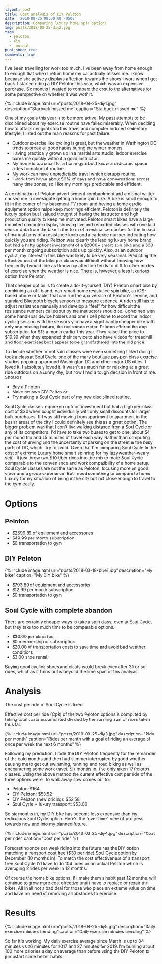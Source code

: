 ```yaml
---
layout: post
title: Cost analysis of DIY Peloton
date: '2018-08-25 00:00:00 -0500'
description: Comparing luxury home spin options
img: posts/2018-08-25-diy2.jpg
tags:
  - peloton
  - diy
  - journal
published: true
comments: true
---
```



I've been travelling for work too much. I've been away from home enough to enough that when I return home my cat actually misses me.  I know because she actively displays affection towards the shoes I wore when I get back.  I started riding a DIY Peloton this year, which was an expensive purchase.  Six months I wanted to compare the cost to the alternatives for some perspective on whether it was woth it.

{% include image.html url="posts/2018-08-25-diy1.jpg" description="Starbuck missed me" caption="Starbuck missed me" %} 

One of my goals this year is to be more active. My past attempts to be disciplined about my exercise routine have failed miserably.  When deciding how to attack my goal stop this travel and computer induced sedentary lifestyle, I listed out the main reasons for past failure: 

* Outdoor exercise like cycling is great, but the weather in Washington DC tends to break all good habits during the winter months.
* Having practically grown up in a martial arts studio, indoor exercise bores me quickly without a good instructor.
* My home is too small for a home gym but I know a dedicated space aides formation of routine.
* My work can have unpredictable travel which disrupts routine.
* I work from home about 50% of days and have conversations across many time zones, so I like my mornings predictable and efficient.

A combination of Peloton advertisement bombardment and a dismal winter caused me to investigate getting a home spin bike. A bike is small enough to fit in the corner of my basement TV room, and having a home cardio equipment option helps keep mornings efficient. Peloton is definitely the luxury option but I valued thought of having the instructor and high production quality to keep me motivated. Peloton smart bikes have a large mounted computer display showing live and recorded classes with overlaid sensor data from the bike in the form of a resistance number for the impact of manual turns of a resistance knob and a cadence number indicating how quickly you are riding.  Peloton was clearly the leading luxury home brand but had a hefty upfront investment of a $2000+ smart spin bike and a $39 per month ongoing subscription adds up quickly.  Also, as an outdoor cyclist, my interest in this bike was likely to be very seasonal. Predicting the effective cost of the bike per class was difficult without knowing how frequently I would ride as I know my attention tends to drift to other modes of exercise when the weather is nice. There is, however, a less luxurious option from Peloton.  

That cheaper option is to create a do-it-yourself (DIY) Peleton smart bike by combining an off-brand, non-smart home resistance spin bike, an iOS-based phone or tablet that can run the app version of Peloton's service, and standard Bluetooth bicycle sensors to measure cadence.  A rider still has to adjust resistance manually and develop a "feel" for how difficult the resistance numbers called out by the instructors should be.  Combined with some handlebar device holders and one's cell phone to record the indoor cycling session with the sensors you have a significantly cheaper bike with only one missing feature, the resistance meter.  Peloton offered the app subscription for $13 a month earlier this year.  They raised the price to $19.99 when they expanded their service to also have videos for treadmill and floor exercises but I appear to be grandfathered into the old price.

To decide whether or not spin classes were even something I liked doing I took a class at Soul Cycle, one of the many boutique pay-per-class exercise studios popping up around Washington DC and other major US cities.  I loved it.  I absolutely loved it.  It wasn't as much fun or relaxing as a great ride outdoors on a sunny day, but now I had a tough decision in front of me.  Should I:

* Buy a Peloton
* Make my own DIY Pelton or 
* Try making a Soul Cycle part of my new disciplined routine.

Soul Cycle classes require no upfront investment but had a high per-class cost of $30 when bought individually with only small discounts for larger bulk purchases.  If I was still moving from apartment to apartment in the busier areas of the city I could definitely see this as a great option. The bigger problem was that I don't live walking distance from a Soul Cycle or any of its competitors.  I'd have to take two buses to get to one, about $4 per round trip and 45 minutes of travel each way.  Rather than computing the cost of driving and the uncertainty of parking on the street in the busy parts of DC, which I try to avoid.  Given that I'm comparing Soul Cycle to the cost of extreme Luxury home smart spinning for my lazy weather-weary self, I'll just throw two $10 Uber rides into the mix to make Soul Cycle comparable to the convenience and work compatibility of a home setup.  Soul Cycle classes are not the same as Peloton, focusing more on good vibes and a group experience.  But I need something to compare to home Luxury for my situation of being in the city but not close enough to travel to the gym easily. 

# Options

## Peloton

* $2599.89 of equipment and accessories
* $49.99 per month subscription
* $0 transportation to gym

## DIY Peloton

{% include image.html url="posts/2018-03-18-bike1.jpg" description="My bike" caption="My DIY bike" %} 


* $793.89 of equipment and accessories
* $12.99 per month subscription
* $0 transportation to gym

## Soul Cycle with complete abandon

There are certainly cheaper ways to take a spin class, even at Soul Cycle, but they take too much time to be comparable options.

* $30.00 per class fee
* $0 membership or subscription
* $20.00 of transportation costs to save time and avoid bad weather conditions
* $3.00 shoe rental.  

Buying good cycling shoes and cleats would break even after 30 or so rides, which as it turns out is beyond the time span of this analysis

# Analysis

The cost per ride of Soul Cycle is fixed

Effective cost per ride (CpR) of the two Peloton options is computed by taking total costs accumulated divided by the running sum of rides taken thus far.

{% include image.html url="posts/2018-08-25-diy3.jpg" description="Ride per month" caption="Rides per month with a goal of riding an average of once per week the next 6 months" %} 

Following my prediction, I rode the DIY Peloton frequently for the remainder of the cold months and then had summer interrupted by good whether causing me to get out swimming, running, and road biking as well as encountering some work travel.  Six months in, I've only taken 17 Peloton classes.  Using the above method the current effective cost per ride of the three options were I to walk away now comes out to:

* Peloton: $164
* DIY Peloton: $50.52
* DIY Peloton (new pricing):  $52.58
* Soul Cycle + luxury transport: $53.00

So six months in, my DIY bike has become less expensive than my rediculous Soul Cycle option. Here's the "over time" view of progress towards now and into my planned future.

{% include image.html url="posts/2018-08-25-diy4.jpg" description="Cost per ride" caption="Cost per ride" %} 

Forecasting once per week riding into the future has the DIY option matching a transport cost free ($30 per ride) Soul Cycle option by December (10 months in).  To match the cost effectiveness of a transport free Soul Cycle I'd have to do 104 rides on an actual Peloton which is averaging 2 rides per week in 12 months.

Of course the home bike options, if I make them a habit past 12 months, will continue to grow more cost effective until I have to replace or repair the bikes.  All in all not a bad deal for those who place an extreme value on time and have my need of removing all obstacles to exercise.

# Results

{% include image.html url="posts/2018-08-25-diy5.jpg" description="Daily exercise minutes trending" caption="Daily exercise minutes trending" %}

So far it's working.  My daily exercise average since March is up to 34 minutes vs 26 minutes for 2017 and 27 minutes for 2019.  I'm burning about 100 more calories a day on average than before using the DIY Peloton to jumpstart some better habits.